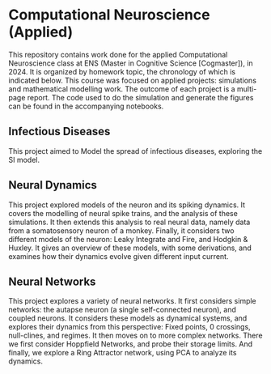 # Computational Neuroscience (Applied)
This repository contains work done for the applied Computational Neuroscience class at ENS (Master in Cognitive Science [Cogmaster]), in 2024. It is organized by homework topic, the chronology of which is indicated below. 
This course was focused on applied projects: simulations and mathematical modelling work. 
The outcome of each project is a multi-page report. The code used to do the simulation and generate the figures can be found in the accompanying notebooks. 

## Infectious Diseases
This project aimed to Model the spread of infectious diseases, exploring the SI model. 

## Neural Dynamics
This project explored models of the neuron and its spiking dynamics. It covers the modelling of neural spike trains, and the analysis of these simulations. It then extends this analysis to real neural data, 
namely data from a somatosensory neuron of a monkey. Finally, it considers two different models of the neuron: Leaky Integrate and Fire, and Hodgkin & Huxley. It gives an overview of these models, with some derivations, 
and examines how their dynamics evolve given different input current. 

## Neural Networks
This project explores a variety of neural networks. It first considers simple networks: the autapse neuron (a single self-connected neuron), and coupled neurons. It considers these models as dynamical systems, and explores their dynamics
from this perspective: Fixed points, 0 crossings, null-clines, and regimes. It then moves on to more complex networks. There we first consider Hoppfield Networks, and probe their storage limits. And finally, we explore a Ring Attractor network, 
using PCA to analyze its dynamics. 
